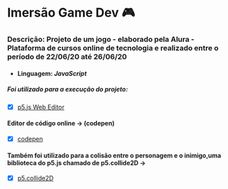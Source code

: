 # Imersão Game Dev :video_game:

### Descrição: Projeto de um jogo - elaborado pela Alura - Plataforma de cursos online de tecnologia e realizado entre o período de 22/06/20 até 26/06/20

- #### Linguagem: **_JavaScript_**

##### Foi utilizado para a execução do projeto:

- [x] [p5.js Web Editor](https://editor.p5js.org/)

#### Editor de código online -> (codepen)

- [x] [codepen](https://codepen.io/)

#### Também foi utilizado para a colisão entre o personagem e o inimigo,uma biblioteca do p5.js chamado de p5.collide2D ->

- [x] [p5.collide2D](https://github.com/bmoren/p5.collide2D#colliderectrect)
